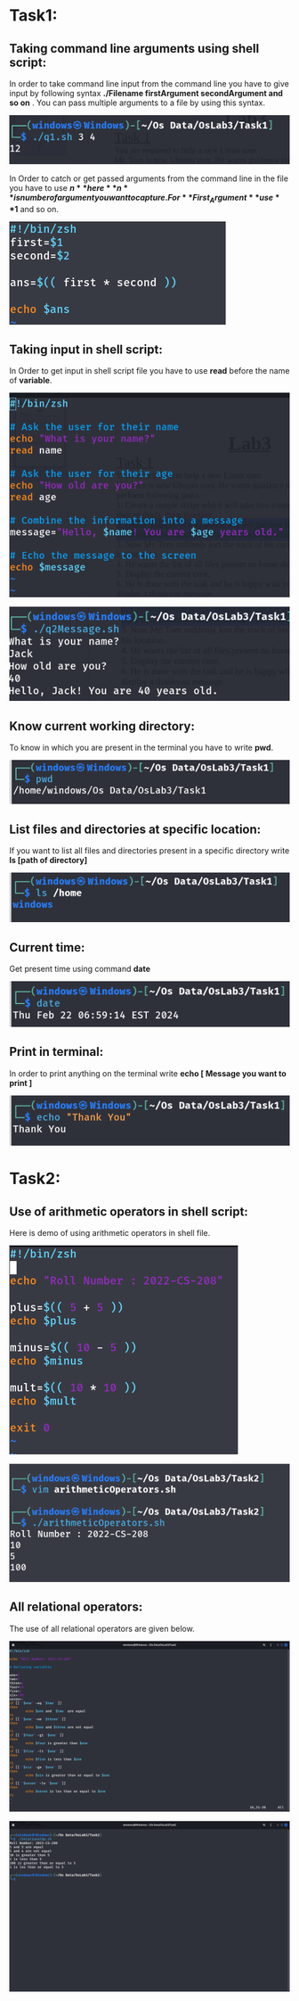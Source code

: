 # Task1:

## Taking command line arguments using shell script:

In order to take command line input from the command line you have to give input by following syntax **./Filename firstArgument secondArgument and so on** . You can pass multiple arguments to a file by using this syntax. 

![loading](imgs/task1MultOutput.png)

In Order to catch or get passed arguments from the command line in the file you have to use **$n** here **n** is number of argument you want to capture. For **First_Argument** use **$1** and so on.

![loading](imgs/task1Mult.png)

## Taking input in shell script:

In Order to get input in shell script file you have to use **read** before the name of **variable**. 

![loading](imgs/task1Message.png)

![loading](imgs/task1MessOutput.png)

## Know current working directory:

To know in which you are present in the terminal you have to write **pwd**.

![loading](imgs/task1_3.png)

## List files and directories at specific location:

If you want to list all files and directories present in a specific directory write **ls [path of directory]**

![loading](imgs/task1_4.png)

## Current time:

Get present time using command **date**

![loading](imgs/task1_5.png)

## Print in terminal:

In order to print anything on the terminal write **echo [ Message you want to print ]**

![loading](imgs/task1_6.png)



# Task2:

## Use of arithmetic operators in shell script:

Here is demo of using arithmetic operators in shell file.

![loading](imgs/task2Arithmetic.png)

![loading](imgs/task2ArithOUtput.png)



## All relational operators:

The use of all relational operators are given below.

![loading](imgs/tas2RelationalOP.png)

![loading](imgs/tas2RelatOutput.png)
